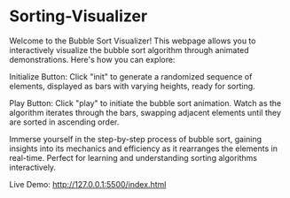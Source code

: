 # Sorting-Visualizer
Welcome to the Bubble Sort Visualizer! This webpage allows you to interactively visualize the bubble sort algorithm through animated demonstrations. Here's how you can explore:

Initialize Button: Click "init" to generate a randomized sequence of elements, displayed as bars with varying heights, ready for sorting.

Play Button: Click "play" to initiate the bubble sort animation. Watch as the algorithm iterates through the bars, swapping adjacent elements until they are sorted in ascending order.

Immerse yourself in the step-by-step process of bubble sort, gaining insights into its mechanics and efficiency as it rearranges the elements in real-time. Perfect for learning and understanding sorting algorithms interactively.

Live Demo: http://127.0.0.1:5500/index.html
